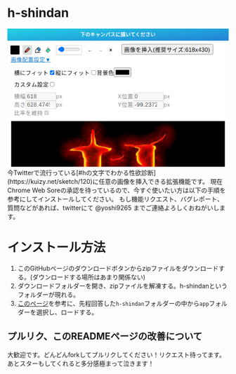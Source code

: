 # h-shindan
<div style="text-align:center">
  <img src="https://github.com/martian17/h-shindan/blob/main/app/images/screenshot.png?raw=true" alt="screenshot">
</div>
今Twitterで流行っている[#hの文字でわかる性欲診断](https://kuizy.net/sketch/120)に任意の画像を挿入できる拡張機能です。  
現在Chrome Web Soreの承認を待っているので、今すぐ使いたい方は以下の手順を参考にしてインストールしてください。  
もし機能リクエスト、バグレポート、質問などがあれば、twitterにて @yoshi9265 までご連絡よろしくおねがいします。  

# インストール方法

1. このGitHubページのダウンロードボタンからzipファイルをダウンロードする。(ダウンロードする場所はあまり関係ない)
2. ダウンロードフォルダーを開き、zipファイルを解凍する。h-shindanというフォルダーが現れる。
2. [このページ](https://blog.janjan.net/2020/04/01/chrome-load-non-package-extensions/)を参考に、先程回答した`h-shindan`フォルダーの中から`app`フォルダーを選択し、ロードする。

## プルリク、このREADMEページの改善について
大歓迎です。どんどんforkしてプルリクしてください！リクエスト待ってます。あとスターもしてくれると多分感極まって泣きます！
